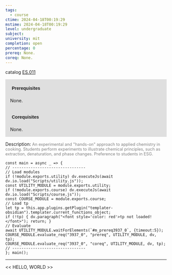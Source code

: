 ```yaml
---
tags:
  - course
ctime: 2024-04-18T00:19:29
mstime: 2024-04-18T00:19:29
level: undergraduate
subject: 
university: mit
completion: open
percentage: 0
prereq: None.
coreq: None.
---
```


catalog [ES.011](http://student.mit.edu/catalog/mESa.html#ES.011)

<span style="display: block; padding: 15px; background-color: rgb(100, 100, 100, 0.2);"><font id="m_prereq3937_0" style="display: block; font-family: Arial, sans-serif; font-weight: bold; padding: 5px">Prerequisites</font><br><span id="prereq3937_0">None.</span></span>
<span style="display: block; padding: 15px; background-color: rgb(100, 100, 100, 0.2);"><font id="m_coreq3937_0" style="display: block; font-family: Arial, sans-serif; font-weight: bold; padding: 5px">Corequisites</font><br><span id="coreq3937_0">None.</span></span>

<font style="">Description:</font>
<font style="color: grey; font-size: 0.8rem;">An experimental and "hands-on" approach to applied chemistry in cooking. Students perform experiments to illustrate chemical principles, such as extraction, denaturation, and phase changes. Preference to students in ESG.</font>

```dataviewjs
const main = async _ => {
// --------------------------------
// Load modules
if (!module.exports.utility) dv.executeJs(await dv.io.load("Scripts/utility.js"));
const UTILITY_MODULE = module.exports.utility;
if (!module.exports.course) dv.executeJs(await dv.io.load("Scripts/course.js"));
const COURSE_MODULE = module.exports.course;
// Load tp
let tp = this.app.plugins.getPlugin("templater-obsidian").templater.current_functions_object;
if (!tp) { dv.paragraph("<font style='color: red'>tp not loaded!</font>"); return; }
// Evaluate
await UTILITY_MODULE.waitForElements(`#m_prereq3937_0`, {timeout:5});
COURSE_MODULE.evaluate_req("3937_0", "prereq", UTILITY_MODULE, dv, tp);
COURSE_MODULE.evaluate_req("3937_0", "coreq", UTILITY_MODULE, dv, tp);
// --------------------------------
}; main();
```

---

<< HELLO, WORLD >>
